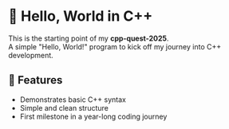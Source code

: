 # 👋 Hello, World in C++

This is the starting point of my **cpp-quest-2025**.  
A simple "Hello, World!" program to kick off my journey into C++ development.

## 🚀 Features

* Demonstrates basic C++ syntax
* Simple and clean structure
* First milestone in a year-long coding journey
